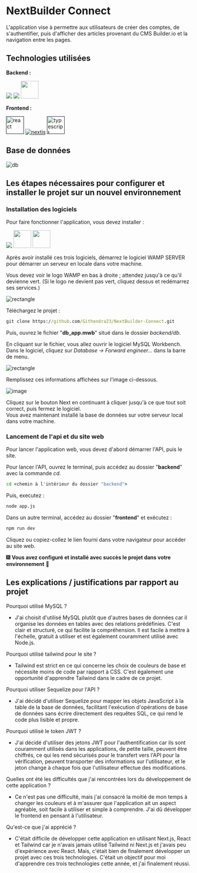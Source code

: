 # NextBuilder Connect

L'application vise à permettre aux utilisateurs de créer des comptes, de s'authentifier, puis d'afficher des articles provenant du CMS Builder.io et la navigation entre les pages.

## Technologies utilisées

**Backend :**

<a href="https://nodejs.org/docs/latest/api/" target="_blank"><img src="https://img.icons8.com/fluency/48/node-js.png"/></a>
<a href="https://expressjs.com/en/5x/api.html" target="_blank"><img src="https://img.icons8.com/fluency/48/express-js.png"/></a>
<a href="https://dev.mysql.com/doc/" target="_blank"><img height="48" width="48" src="https://cdn.icon-icons.com/icons2/1381/PNG/512/mysqlworkbench_93532.png"/></a>

**Frontend :**

<a href=""><img width="auto" height="48" src="https://upload.wikimedia.org/wikipedia/commons/thumb/a/a7/React-icon.svg/2300px-React-icon.svg.png" alt="react"/></a>
<a href=""><img src="https://img.icons8.com/fluency/48/nextjs.png" alt="nextjs"/></a>
<a href=""><img width="48" height="48" src="https://img.icons8.com/fluency/48/typescript--v1.png" alt="typescript"/></a>

## Base de données

![db](https://github.com/Githendra23/NextBuilder-Connect/assets/51377697/f2264e8b-60f2-4a01-aaf9-e357f20caf57)

## Les étapes nécessaires pour configurer et installer le projet sur un nouvel environnement

### Installation des logiciels

Pour faire fonctionner l'application, vous devez installer :

<a href="https://nodejs.org/en/download" target="_blank"><img src="https://img.icons8.com/fluency/48/node-js.png"/></a>
<a href="https://www.wampserver.com/en/download-wampserver-64bits/"><img width="48" height="48" src="https://upload.wikimedia.org/wikipedia/commons/thumb/f/f4/WampServer-logo.svg/1200px-WampServer-logo.svg.png"/></a>
<a href="https://dev.mysql.com/downloads/workbench/" target="_blank"><img height="48" width="48" src="https://upload.wikimedia.org/wikipedia/commons/thumb/0/0e/Antu_mysql-workbench.svg/2048px-Antu_mysql-workbench.svg.png"/></a>

Après avoir installé ces trois logiciels, démarrez le logiciel WAMP SERVER pour démarrer un serveur en locale dans votre machine. 

Vous devez voir le logo WAMP en bas à droite ; attendez jusqu'à ce qu'il devienne vert. (Si le logo ne devient pas vert, cliquez dessus et redémarrez ses services.)

![rectangle](https://github.com/Githendra23/NextBuilder-Connect/assets/51377697/195adc12-f300-4df8-b535-84f50af1061f)

Téléchargez le projet :
```cmd
git clone https://github.com/Githendra23/NextBuilder-Connect.git
```
Puis, ouvrez le fichier "**db_app.mwb**" situé dans le dossier *backend/db*.

En cliquant sur le fichier, vous allez ouvrir le logiciel MySQL Workbench. Dans le logiciel, cliquez sur *Database -> Forward engineer...* dans la barre de menu.

![rectangle](https://github.com/Githendra23/NextBuilder-Connect/assets/51377697/b2604c76-8d74-406e-b2bd-6439343e5f7b)

Remplissez ces informations affichées sur l'image ci-dessous.

![image](https://github.com/Githendra23/NextBuilder-Connect/assets/51377697/4790347f-3921-4892-9654-7f6f31101368)

Cliquez sur le bouton Next en continuant à cliquer jusqu'à ce que tout soit correct, puis fermez le logiciel. <br>
Vous avez maintenant installé la base de données sur votre serveur local dans votre machine.

### Lancement de l'api et du site web

Pour lancer l'application web, vous devez d'abord démarrer l'API, puis le site.

Pour lancer l'API, ouvrez le terminal, puis accédez au dossier "**backend**" avec la commande *cd*.
```cmd
cd <chemin à l'intérieur du dossier "backend">
```

Puis, executez :
```cmd
node app.js
```

Dans un autre terminal, accédez au dossier "**frontend**" et exécutez :
```cmd
npm run dev
```

Cliquez ou copiez-collez le lien fourni dans votre navigateur pour accéder au site web.

:fireworks: **Vous avez configuré et installé avec succès le projet dans votre environnement** :tada:

## Les explications / justifications par rapport au projet

Pourquoi utilisé MySQL ?
- J'ai choisit d'utilisé MySQL plutôt que d'autres bases de données car il organise les données en tables avec des relations prédéfinies. C'est clair et structuré, ce qui facilite la compréhension. Il est facile à mettre à l'échelle, gratuit à utiliser et est également couramment utilisé avec Node.js.

Pourquoi utilisé tailwind pour le site ?
- Tailwind est strict en ce qui concerne les choix de couleurs de base et nécessite moins de code par rapport à CSS. C'est également une opportunité d'apprendre Tailwind dans le cadre de ce projet.

Pourquoi utiliser Sequelize pour l'API ?
- J'ai décidé d'utiliser Sequelize pour mapper les objets JavaScript à la table de la base de données, facilitant l'exécution d'opérations de base de données sans écrire directement des requêtes SQL, ce qui rend le code plus lisible et propre.

Pourquoi utilisé le token JWT ?
- J'ai décidé d'utiliser des jetons JWT pour l'authentification car ils sont couramment utilisés dans les applications, de petite taille, peuvent être chiffrés, ce qui les rend sécurisés pour le transfert vers l'API pour la vérification, peuvent transporter des informations sur l'utilisateur, et le jeton change à chaque fois que l'utilisateur effectue des modifications.

Quelles ont été les difficultés que j'ai rencontrées lors du développement de cette application ?
- Ce n'est pas une difficulté, mais j'ai consacré la moitié de mon temps à changer les couleurs et à m'assurer que l'application ait un aspect agréable, soit facile à utiliser et simple à comprendre. J'ai dû développer le frontend en pensant à l'utilisateur.

Qu'est-ce que j'ai apprécié ?
- C'était difficile de développer cette application en utilisant Next.js, React et Tailwind car je n'avais jamais utilisé Tailwind ni Next.js et j'avais peu d'expérience avec React. Mais, c'était bien de finalement développer un projet avec ces trois technologies. C'était un objectif pour moi d'apprendre ces trois technologies cette année, et j'ai finalement réussi.
